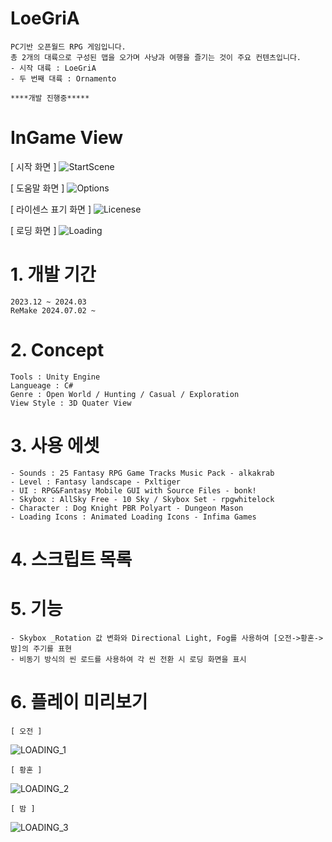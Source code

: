 # LoeGriA
    PC기반 오픈월드 RPG 게임입니다.
    총 2개의 대륙으로 구성된 맵을 오가며 사냥과 여행을 즐기는 것이 주요 컨텐츠입니다.
    - 시작 대륙 : LoeGriA
    - 두 번째 대륙 : Ornamento

    ****개발 진행중*****
    
# InGame View
[ 시작 화면 ]
![StartScene](https://github.com/shin0624/Unity_LoeGriA/assets/91828379/ef71ca8e-3130-4f9c-b8a2-1db692361c34)

[ 도움말 화면 ]
![Options](https://github.com/shin0624/Unity_LoeGriA/assets/91828379/1e56c2d2-40bf-4620-9fb0-664ea752459e)

[ 라이센스 표기 화면 ]
![Licenese](https://github.com/shin0624/Unity_LoeGriA/assets/91828379/4f4fbce6-d9d2-4b34-b527-4171419272d7)

[ 로딩 화면 ]
![Loading](https://github.com/shin0624/Unity_LoeGriA/assets/91828379/929e10cd-4565-4a1e-bc5f-a4d08e95af94)

# 1. 개발 기간
    2023.12 ~ 2024.03
    ReMake 2024.07.02 ~ 

# 2. Concept
    Tools : Unity Engine
    Langueage : C#
    Genre : Open World / Hunting / Casual / Exploration
    View Style : 3D Quater View

# 3. 사용 에셋
    - Sounds : 25 Fantasy RPG Game Tracks Music Pack - alkakrab
    - Level : Fantasy landscape - Pxltiger
    - UI : RPG&Fantasy Mobile GUI with Source Files - bonk!
    - Skybox : AllSky Free - 10 Sky / Skybox Set - rpgwhitelock
    - Character : Dog Knight PBR Polyart - Dungeon Mason
    - Loading Icons : Animated Loading Icons - Infima Games

# 4. 스크립트 목록

# 5. 기능
    - Skybox _Rotation 값 변화와 Directional Light, Fog를 사용하여 [오전->황혼->밤]의 주기를 표현
    - 비동기 방식의 씬 로드를 사용하여 각 씬 전환 시 로딩 화면을 표시

# 6. 플레이 미리보기
    [ 오전 ]
![LOADING_1](https://github.com/shin0624/Unity_LoeGriA/assets/91828379/d4c646b3-c2e1-46ba-b088-26d062f83712)

    [ 황혼 ]
![LOADING_2](https://github.com/shin0624/Unity_LoeGriA/assets/91828379/bd88aa10-254a-42b6-89d1-286f972b2b75)

    [ 밤 ]
![LOADING_3](https://github.com/shin0624/Unity_LoeGriA/assets/91828379/da9ce23f-1036-4626-aa3c-b9d08a9e022b)
    
    
